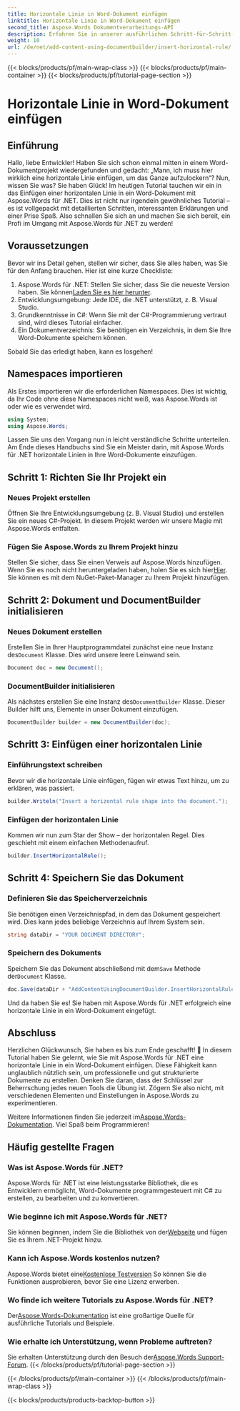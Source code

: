 ```yaml
---
title: Horizontale Linie in Word-Dokument einfügen
linktitle: Horizontale Linie in Word-Dokument einfügen
second_title: Aspose.Words Dokumentverarbeitungs-API
description: Erfahren Sie in unserer ausführlichen Schritt-für-Schritt-Anleitung, wie Sie mit Aspose.Words für .NET eine horizontale Linie in Word-Dokumente einfügen. Perfekt für C#-Entwickler.
weight: 10
url: /de/net/add-content-using-documentbuilder/insert-horizontal-rule/
---
```


{{< blocks/products/pf/main-wrap-class >}}
{{< blocks/products/pf/main-container >}}
{{< blocks/products/pf/tutorial-page-section >}}

# Horizontale Linie in Word-Dokument einfügen

## Einführung

Hallo, liebe Entwickler! Haben Sie sich schon einmal mitten in einem Word-Dokumentprojekt wiedergefunden und gedacht: „Mann, ich muss hier wirklich eine horizontale Linie einfügen, um das Ganze aufzulockern“? Nun, wissen Sie was? Sie haben Glück! Im heutigen Tutorial tauchen wir ein in das Einfügen einer horizontalen Linie in ein Word-Dokument mit Aspose.Words für .NET. Dies ist nicht nur irgendein gewöhnliches Tutorial – es ist vollgepackt mit detaillierten Schritten, interessanten Erklärungen und einer Prise Spaß. Also schnallen Sie sich an und machen Sie sich bereit, ein Profi im Umgang mit Aspose.Words für .NET zu werden!

## Voraussetzungen

Bevor wir ins Detail gehen, stellen wir sicher, dass Sie alles haben, was Sie für den Anfang brauchen. Hier ist eine kurze Checkliste:

1.  Aspose.Words für .NET: Stellen Sie sicher, dass Sie die neueste Version haben. Sie können[Laden Sie es hier herunter](https://releases.aspose.com/words/net/).
2. Entwicklungsumgebung: Jede IDE, die .NET unterstützt, z. B. Visual Studio.
3. Grundkenntnisse in C#: Wenn Sie mit der C#-Programmierung vertraut sind, wird dieses Tutorial einfacher.
4. Ein Dokumentverzeichnis: Sie benötigen ein Verzeichnis, in dem Sie Ihre Word-Dokumente speichern können.

Sobald Sie das erledigt haben, kann es losgehen!

## Namespaces importieren

Als Erstes importieren wir die erforderlichen Namespaces. Dies ist wichtig, da Ihr Code ohne diese Namespaces nicht weiß, was Aspose.Words ist oder wie es verwendet wird.

```csharp
using System;
using Aspose.Words;
```

Lassen Sie uns den Vorgang nun in leicht verständliche Schritte unterteilen. Am Ende dieses Handbuchs sind Sie ein Meister darin, mit Aspose.Words für .NET horizontale Linien in Ihre Word-Dokumente einzufügen.

## Schritt 1: Richten Sie Ihr Projekt ein

### Neues Projekt erstellen

Öffnen Sie Ihre Entwicklungsumgebung (z. B. Visual Studio) und erstellen Sie ein neues C#-Projekt. In diesem Projekt werden wir unsere Magie mit Aspose.Words entfalten.

### Fügen Sie Aspose.Words zu Ihrem Projekt hinzu

 Stellen Sie sicher, dass Sie einen Verweis auf Aspose.Words hinzufügen. Wenn Sie es noch nicht heruntergeladen haben, holen Sie es sich hier[Hier](https://releases.aspose.com/words/net/). Sie können es mit dem NuGet-Paket-Manager zu Ihrem Projekt hinzufügen.

## Schritt 2: Dokument und DocumentBuilder initialisieren

### Neues Dokument erstellen

 Erstellen Sie in Ihrer Hauptprogrammdatei zunächst eine neue Instanz des`Document` Klasse. Dies wird unsere leere Leinwand sein.

```csharp
Document doc = new Document();
```

### DocumentBuilder initialisieren

 Als nächstes erstellen Sie eine Instanz des`DocumentBuilder` Klasse. Dieser Builder hilft uns, Elemente in unser Dokument einzufügen.

```csharp
DocumentBuilder builder = new DocumentBuilder(doc);
```

## Schritt 3: Einfügen einer horizontalen Linie

### Einführungstext schreiben

Bevor wir die horizontale Linie einfügen, fügen wir etwas Text hinzu, um zu erklären, was passiert.

```csharp
builder.Writeln("Insert a horizontal rule shape into the document.");
```

### Einfügen der horizontalen Linie

Kommen wir nun zum Star der Show – der horizontalen Regel. Dies geschieht mit einem einfachen Methodenaufruf.

```csharp
builder.InsertHorizontalRule();
```

## Schritt 4: Speichern Sie das Dokument

### Definieren Sie das Speicherverzeichnis

Sie benötigen einen Verzeichnispfad, in dem das Dokument gespeichert wird. Dies kann jedes beliebige Verzeichnis auf Ihrem System sein.

```csharp
string dataDir = "YOUR DOCUMENT DIRECTORY";
```

### Speichern des Dokuments

 Speichern Sie das Dokument abschließend mit dem`Save` Methode der`Document` Klasse.

```csharp
doc.Save(dataDir + "AddContentUsingDocumentBuilder.InsertHorizontalRule.docx");
```

Und da haben Sie es! Sie haben mit Aspose.Words für .NET erfolgreich eine horizontale Linie in ein Word-Dokument eingefügt.

## Abschluss

Herzlichen Glückwunsch, Sie haben es bis zum Ende geschafft! 🎉 In diesem Tutorial haben Sie gelernt, wie Sie mit Aspose.Words für .NET eine horizontale Linie in ein Word-Dokument einfügen. Diese Fähigkeit kann unglaublich nützlich sein, um professionelle und gut strukturierte Dokumente zu erstellen. Denken Sie daran, dass der Schlüssel zur Beherrschung jedes neuen Tools die Übung ist. Zögern Sie also nicht, mit verschiedenen Elementen und Einstellungen in Aspose.Words zu experimentieren.

 Weitere Informationen finden Sie jederzeit im[Aspose.Words-Dokumentation](https://reference.aspose.com/words/net/). Viel Spaß beim Programmieren!

## Häufig gestellte Fragen

### Was ist Aspose.Words für .NET?

Aspose.Words für .NET ist eine leistungsstarke Bibliothek, die es Entwicklern ermöglicht, Word-Dokumente programmgesteuert mit C# zu erstellen, zu bearbeiten und zu konvertieren.

### Wie beginne ich mit Aspose.Words für .NET?

Sie können beginnen, indem Sie die Bibliothek von der[Webseite](https://releases.aspose.com/words/net/) und fügen Sie es Ihrem .NET-Projekt hinzu.

### Kann ich Aspose.Words kostenlos nutzen?

 Aspose.Words bietet eine[Kostenlose Testversion](https://releases.aspose.com/) So können Sie die Funktionen ausprobieren, bevor Sie eine Lizenz erwerben.

### Wo finde ich weitere Tutorials zu Aspose.Words für .NET?

 Der[Aspose.Words-Dokumentation](https://reference.aspose.com/words/net/) ist eine großartige Quelle für ausführliche Tutorials und Beispiele.

### Wie erhalte ich Unterstützung, wenn Probleme auftreten?

 Sie erhalten Unterstützung durch den Besuch der[Aspose.Words Support-Forum](https://forum.aspose.com/c/words/8).
{{< /blocks/products/pf/tutorial-page-section >}}

{{< /blocks/products/pf/main-container >}}
{{< /blocks/products/pf/main-wrap-class >}}

{{< blocks/products/products-backtop-button >}}
